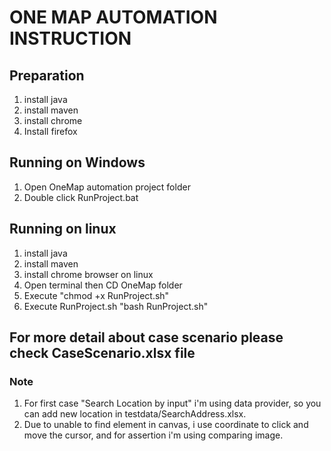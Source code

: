 # ONE MAP AUTOMATION INSTRUCTION
## Preparation
1. install java
2. install maven
3. install chrome 
4. Install firefox

## Running on Windows
1. Open OneMap automation project folder
2. Double click RunProject.bat

## Running on linux
1. install java 
2. install maven 
3. install chrome browser on linux
4. Open terminal then CD OneMap folder
5. Execute "chmod +x RunProject.sh"
6. Execute RunProject.sh "bash RunProject.sh"


## For more detail about case scenario please check CaseScenario.xlsx file

### Note
1. For first case "Search Location by input" i'm using data provider, so you can add new location in testdata/SearchAddress.xlsx.
2. Due to unable to find element in canvas, i use coordinate to click and move the cursor, and for assertion i'm using comparing image. 